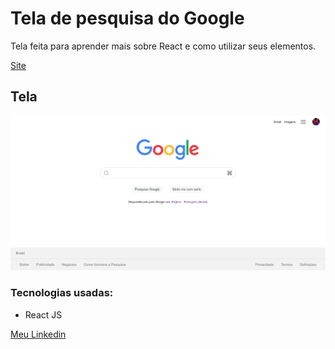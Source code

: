 # Tela de pesquisa do Google

Tela feita para aprender mais sobre React e como utilizar seus elementos.

[Site](https://kaio-matos.github.io/frontend-google-search/build/index.html)

## Tela

![image](./README/google-state-0.png)

### Tecnologias usadas:

- React JS

[Meu Linkedin](https://www.linkedin.com/in/kaio-matos-9532271a5)
